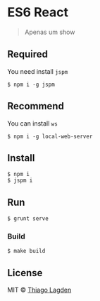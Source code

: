 # ES6 React

> Apenas um show


## Required

You need install `jspm`

```
$ npm i -g jspm
```


## Recommend

You can install `ws`

```
$ npm i -g local-web-server
```


## Install

```
$ npm i
$ jspm i
```


## Run

```
$ grunt serve
```


### Build

```
$ make build
```


## License

MIT © [Thiago Lagden](http://lagden.in)
